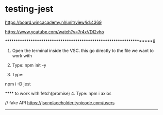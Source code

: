 # testing-jest
https://board.wincacademy.nl/unit/view/id:4369


https://www.youtube.com/watch?v=7r4xVDI2vho

********************************************************************8

1. Open the terminal inside the VSC. this go directly to the file we want to work with

2. Type:
npm init -y

3. Type:

npm i -D jest

**** to work with fetch(promise)
4. Type:
npm i axios

// fake API
https://jsonplaceholder.typicode.com/users
**********************************************************
